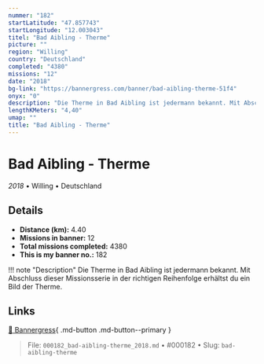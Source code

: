 ```yaml
---
nummer: "182"
startLatitude: "47.857743"
startLongitude: "12.003043"
titel: "Bad Aibling - Therme"
picture: ""
region: "Willing"
country: "Deutschland"
completed: "4380"
missions: "12"
date: "2018"
bg-link: "https://bannergress.com/banner/bad-aibling-therme-51f4"
onyx: "0"
description: "Die Therme in Bad Aibling ist jedermann bekannt. Mit Abschluss dieser Missionsserie in der richtigen Reihenfolge erhältst du ein Bild der Therme."
lengthKMeters: "4,40"
umap: ""
title: "Bad Aibling - Therme"
---
```

# Bad Aibling - Therme

*2018* • Willing • Deutschland



## Details
- **Distance (km):** 4.40
- **Missions in banner:** 12
- **Total missions completed:** 4380
- **This is my banner no.:** 182


!!! note "Description"
    Die Therme in Bad Aibling ist jedermann bekannt. Mit Abschluss dieser Missionsserie in der richtigen Reihenfolge erhältst du ein Bild der Therme.



## Links
[🔗 Bannergress](https://bannergress.com/banner/bad-aibling-therme-51f4){ .md-button .md-button--primary }



> File: `000182_bad-aibling-therme_2018.md` • #000182 • Slug: `bad-aibling-therme`
